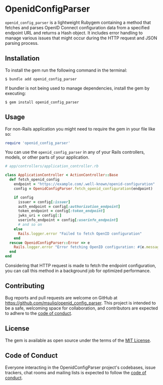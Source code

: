 # OpenidConfigParser

`openid_config_parser` is a lightweight Rubygem containing a method that fetches and
parses OpenID Connect configuration data from a specified endpoint URL and returns a Hash
object. It includes error handling to manage various issues that might occur during the
HTTP request and JSON parsing process.

## Installation

To install the gem run the following command in the terminal:

    $ bundle add openid_config_parser

If bundler is not being used to manage dependencies, install the gem by executing:

    $ gem install openid_config_parser

## Usage

For non-Rails application you might need to require the gem in your file like so:

```ruby
require 'openid_config_parser'
```

You can use the `openid_config_parser` in any of your Rails controllers, models, or
other parts of your application.

```ruby
# app/controllers/application_controller.rb

class ApplicationController < ActionController::Base
  def fetch_openid_config
    endpoint = "https://example.com/.well-known/openid-configuration"
    config = OpenidConfigParser.fetch_openid_configuration(endpoint)

    if config
      issuer = config[:issuer]
      auth_endpoint = config[:authorization_endpoint]
      token_endpoint = config[:token_endpoint]
      jwks_uri = config[:]
      userinfo_endpoint = config[:userinfo_endpoint]
      # and so on
    else
      Rails.logger.error "Failed to fetch OpenID configuration"
    end
  rescue OpenidConfigParser::Error => e
    Rails.logger.error "Error fetching OpenID configuration: #{e.message}"
  end
end
```

Considering that HTTP request is made to fetch the endpoint configuration, you can call
this method in a background job for optimized performance.

## Contributing

Bug reports and pull requests are welcome on GitHub at https://github.com/msuliq/openid_config_parser. This project is intended to be a safe, welcoming space for collaboration, and contributors are expected to adhere to the [code of conduct](https://github.com/msuliq/openid_config_parser/blob/main/CODE_OF_CONDUCT.md).

## License

The gem is available as open source under the terms of the [MIT License](https://opensource.org/licenses/MIT).

## Code of Conduct

Everyone interacting in the OpenidConfigParser project's codebases, issue trackers, chat rooms and mailing lists is expected to follow the [code of conduct](https://github.com/msuliq/openid_config_parser/blob/main/CODE_OF_CONDUCT.md).
